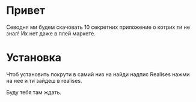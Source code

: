 # Привет 
Севодня ми будем скачовать 10 секретних приложение
о котрих ти не знал! Их нет даже в плей маркете.

# Установка 

Чтоб установить покрути в самий низ на найди надпис 
Realises нажми на нее и ти зайдеш в realises.

Буду тебя там ждать.



